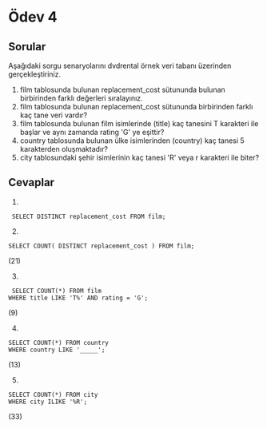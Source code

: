 # Ödev 4

## Sorular

Aşağıdaki sorgu senaryolarını dvdrental örnek veri tabanı üzerinden gerçekleştiriniz.

1. film tablosunda bulunan replacement_cost sütununda bulunan birbirinden farklı değerleri sıralayınız.
2. film tablosunda bulunan replacement_cost sütununda birbirinden farklı kaç tane veri vardır?
3. film tablosunda bulunan film isimlerinde (title) kaç tanesini T karakteri ile başlar ve aynı zamanda rating 'G' ye eşittir?
4. country tablosunda bulunan ülke isimlerinden (country) kaç tanesi 5 karakterden oluşmaktadır?
5. city tablosundaki şehir isimlerinin kaç tanesi 'R' veya r karakteri ile biter?

## Cevaplar

1.  
```
 SELECT DISTINCT replacement_cost FROM film;
 ```
2. 
```
SELECT COUNT( DISTINCT replacement_cost ) FROM film;
```
(21) 

3. 
```
 SELECT COUNT(*) FROM film 
WHERE title LIKE 'T%' AND rating = 'G';
```
(9)

4. 
```
SELECT COUNT(*) FROM country
WHERE country LIKE '_____';
```
(13)

5. 
```
SELECT COUNT(*) FROM city
WHERE city ILIKE '%R';
```
(33)








